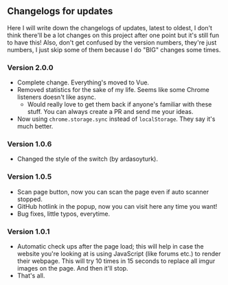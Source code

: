 ## Changelogs for updates

Here I will write down the changelogs of updates, latest to oldest, I don't think there'll be a lot changes on this project after one point but it's still fun to have this! Also, don't get confused by the version numbers, they're just numbers, I just skip some of them because I do "BIG" changes some times.

### Version 2.0.0

- Complete change. Everything's moved to Vue.
- Removed statistics for the sake of my life. Seems like some Chrome listeners doesn't like async.
  - Would really love to get them back if anyone's familiar with these stuff. You can always create a PR and send me your ideas.
- Now using `chrome.storage.sync` instead of `localStorage`. They say it's much better.

### Version 1.0.6

- Changed the style of the switch (by ardasoyturk).

### Version 1.0.5

- Scan page button, now you can scan the page even if auto scanner stopped.
- GitHub hotlink in the popup, now you can visit here any time you want!
- Bug fixes, little typos, everytime.

### Version 1.0.1

- Automatic check ups after the page load; this will help in case the website you're looking at is using JavaScript (like forums etc.) to render their webpage. This will try 10 times in 15 seconds to replace all imgur images on the page. And then it'll stop.
- That's all.
